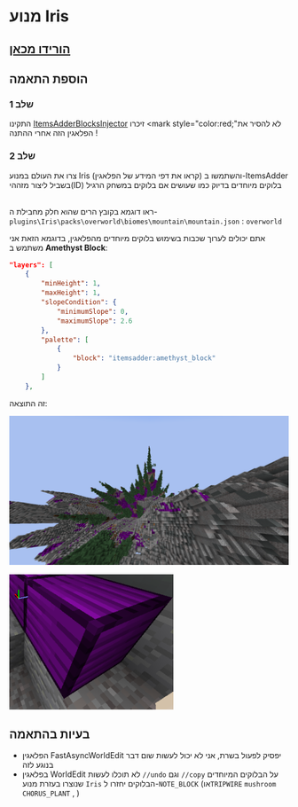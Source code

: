 #  מנוע Iris

## [הורידו מכאן](https://www.spigotmc.org/resources/iris-world-gen-custom-biome-colors.84586/)

## הוספת התאמה

### שלב 1

התקינו [ItemsAdderBlocksInjector](https://www.spigotmc.org/resources/itemsadderblocksinjector.102078/) זיכרו <mark style="color:red;"לא להסיר את הפלאגין הזה אחרי ההתנה !</mark>

### שלב 2

צרו את העולם במנוע Iris (קראו את דפי המידע של הפלאגין) והשתמשו ב-ItemsAdder בשביל ליצור מזההי(ID) בלוקים מיוחדים בדיוק כמו שעושים אם בלוקים במשחק הרגיל

\
ראו דוגמא בקובץ הרים שהוא חלק מחבילת ה-`plugins\Iris\packs\overworld\biomes\mountain\mountain.json` : `overworld`

אתם יכולים לערוך שכבות בשימוש בלוקים מיוחדים מהפלאגין, בדוגמא הזאת אני משתמש ב **Amethyst Block**: 


```json
"layers": [
    {
        "minHeight": 1,
        "maxHeight": 1,
        "slopeCondition": {
            "minimumSlope": 0,
            "maximumSlope": 2.6
        },
        "palette": [
            {
                "block": "itemsadder:amethyst_block"
            }
        ]
    },
```

זה התוצאה:

![](<../../.gitbook/assets/image (49).png>)

![](<../../.gitbook/assets/image (96).png>)

## בעיות בהתאמה
* הפלאגין FastAsyncWorldEdit יפסיק לפעול בשרת, אני לא יכול לעשות שום דבר בנוגע לזה 
* בפלאגין WorldEdit לא תוכלו לעשות `//undo` וגם `//copy` על הבלוקים המיוחדים שנוצרו בעזרת מנוע `Iris` הבלוקים יחזרו ל-`NOTE_BLOCK` (או`TRIPWIRE` `mushroom` `CHORUS_PLANT` , )
